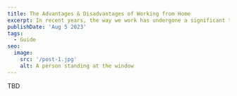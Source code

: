 ```yaml
---
title: The Advantages & Disadvantages of Working from Home
excerpt: In recent years, the way we work has undergone a significant transformation, largely due to advancements in technology and changing attitudes toward work-life balance. One of the most notable changes has been the rise of remote work, allowing employees to work from the comfort of their own homes.
publishDate: 'Aug 5 2023'
tags:
  - Guide
seo:
  image:
    src: '/post-1.jpg'
    alt: A person standing at the window
---
```


TBD
<!-- ![A person standing at the window](/post-1.jpg) -->
<!---->
<!-- **Note:** This post was created using Chat GPT to demonstrate the features of the _[Dante Astro.js theme functionality](https://justgoodui.com/astro-themes/dante/)_. -->
<!---->
<!-- In recent years, the way we work has undergone a significant transformation, largely due to advancements in technology and changing attitudes toward work-life balance. One of the most notable changes has been the rise of remote work, allowing employees to work from the comfort of their own homes. While this shift has brought about many benefits, it has also introduced its fair share of challenges. Let's explore the advantages and disadvantages of working from home. -->
<!---->
<!-- ## Advantages of Working from Home -->
<!---->
<!-- 1. **Flexibility:** One of the most significant advantages of remote work is the flexibility it offers. Employees can often set their own hours, which can be particularly beneficial for those with family responsibilities or other commitments. -->
<!---->
<!-- 2. **Reduced Commute:** Eliminating the daily commute not only saves time but also reduces stress and expenses associated with transportation. This can lead to better mental health and increased job satisfaction. -->
<!---->
<!-- 3. **Cost Savings:** Working from home can result in significant cost savings. Employees can save money on transportation, work attire, and daily meals, which can have a positive impact on their overall financial well-being. -->
<!---->
<!-- 4. **Increased Productivity:** Many people find that they are more productive when working from home. The absence of office distractions and the ability to create a personalized work environment can lead to improved focus and efficiency. -->
<!---->
<!-- 5. **Work-Life Balance:** Remote work allows for better work-life balance. Employees can better manage their personal and professional lives, leading to reduced burnout and increased job satisfaction. -->
<!---->
<!-- > Your ability to discipline yourself to set clear goals and then work toward them every day will do more to guarantee your success than any other single factor. -->
<!---->
<!-- ## Disadvantages of Working from Home -->
<!---->
<!-- 1. **Isolation:** Remote work can be lonely. The absence of coworkers and face-to-face interaction can lead to feelings of isolation and loneliness, which may negatively impact mental health. -->
<!---->
<!-- 2. **Difficulty in Communication:** Effective communication can be a challenge when working remotely. Misunderstandings, lack of clear communication, and delayed responses can hinder teamwork and collaboration. -->
<!---->
<!-- 3. **Work-Life Boundaries:** While remote work can improve work-life balance, it can also blur the lines between work and personal life. It can be challenging to establish clear boundaries, leading to overwork and burnout. -->
<!---->
<!-- 4. **Technology Issues:** Technical problems, such as internet connectivity issues or software glitches, can disrupt work and cause frustration. -->
<!---->
<!-- 5. **Distractions:** Working from home can be riddled with distractions, ranging from household chores to noisy neighbors. Maintaining focus can be a constant struggle for some. -->
<!---->
<!-- 6. **Career Growth:** Some employees may feel that working remotely limits their opportunities for career advancement, as they may have less visibility within the organization. -->
<!---->
<!-- While it offers flexibility, cost savings, and improved work-life balance, it can also lead to isolation, communication challenges, and distractions. The key to successful remote work lies in finding a balance that suits individual preferences and addressing potential drawbacks through effective communication, time management, and self-discipline. As remote work continues to evolve, understanding and adapting to these advantages and disadvantages will be crucial for both employees and employers. -->
